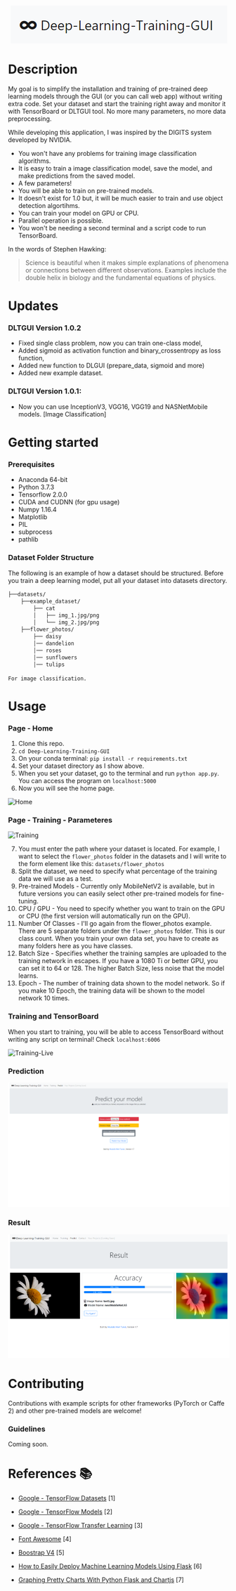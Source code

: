 <p align="center">
  <img src="https://github.com/mustafamerttunali/Deep-Learning-Training-GUI/blob/master/doc_images/logo.png" alt="logo" />
</p>

# Description
My goal is to simplify the installation and training of pre-trained deep learning models through the GUI (or you can call web app) without writing extra code. Set your  dataset and start the training right away and monitor it with TensorBoard or DLTGUI tool. No more many parameters, no more data preprocessing.

While developing this application, I was inspired by the DIGITS system developed by NVIDIA.


* You won't have any problems for training image classification algorithms.
* It is easy to train a image classification model, save the model, and make predictions from the saved model.
* A few parameters!
* You will be able to train on pre-trained models.
* It doesn't exist for 1.0 but,  it will be much easier to train  and use object detection algortihms.
* You can train your model on GPU or CPU.
* Parallel operation is possible.
* You won't be needing a second terminal and a script code to run TensorBoard.

In the words of Stephen Hawking:
> Science is beautiful when it makes simple explanations of phenomena or connections between different observations. Examples include the double helix in biology and the fundamental equations of physics.


# Updates

### DLTGUI Version 1.0.2

* Fixed single class problem, now you can train one-class model,
* Added sigmoid as activation function and binary_crossentropy as loss function,
* Added new function to DLGUI (prepare_data, sigmoid and more)
* Added new example dataset.


### DLTGUI Version 1.0.1:
* Now you can use InceptionV3, VGG16, VGG19 and NASNetMobile models. [Image Classification]

# Getting started
### Prerequisites
- Anaconda 64-bit
- Python 3.7.3
- Tensorflow 2.0.0
- CUDA and CUDNN (for gpu usage)
- Numpy 1.16.4
- Matplotlib
- PIL
- subprocess
- pathlib




### Dataset Folder Structure
The following is an example of how a dataset should be structured. Before you train a deep learning model, put all your dataset into datasets directory.

```
├──datasets/
    ├──example_dataset/
        ├── cat
        │   ├── img_1.jpg/png
        │   └── img_2.jpg/png
    ├──flower_photos/
        ├── daisy
        │── dandelion
        │── roses
        │── sunflowers
        │── tulips
        
For image classification.
```

# Usage

### Page - Home

1. Clone this repo.
2. ```cd Deep-Learning-Training-GUI```
3. On your conda terminal: ```pip install -r requirements.txt```
4. Set your dataset directory as I show above.
5. When you set your dataset, go to the terminal and run ```python app.py```. You can access the program on ```localhost:5000``` 
6. Now you will see the home page.

![Home](https://github.com/mustafamerttunali/Deep-Learning-Training-GUI/blob/master/doc_images/home.png) 

### Page - Training - Parameteres
![Training](https://github.com/mustafamerttunali/Deep-Learning-Training-GUI/blob/master/doc_images/training.png) 

7. You must enter the path where your dataset is located. For example, I want to select the ```flower_photos``` folder in the datasets and I will write to the form element like this: ```datasets/flower_photos```
8. Split the dataset, we need to specify what percentage of the training data we will use as a test.
9. Pre-trained Models - Currently only MobileNetV2 is available, but in future versions you can easily select other pre-trained models for fine-tuning.
10. CPU / GPU - You need to specify whether you want to train on the GPU or CPU (the first version will automatically run on the GPU).
11. Number Of Classes -  I'll go again from the flower_photos example. There are 5 separate folders under the ```flower_photos``` folder. This is our class count. When you train your own data set, you have to create as many folders here as you have classes.
12. Batch Size - Specifies whether the training samples are uploaded to the training network in escapes. If you have a 1080 Ti or better GPU, you can set it to 64 or 128. The higher Batch Size, less noise that the model learns.
13. Epoch - The number of training data shown to the model network. So if you make 10 Epoch, the training data will be shown to the model network 10 times.


### Training and TensorBoard
When you start to training, you will be able to access TensorBoard without writing any script on terminal!
Check ```localhost:6006```

![Training-Live](https://github.com/mustafamerttunali/Deep-Learning-Training-GUI/blob/master/doc_images/train%20live.png)

### Prediction

![Prediction](https://github.com/mustafamerttunali/Deep-Learning-Training-GUI/blob/master/doc_images/predict.png)

### Result
![Result](https://github.com/mustafamerttunali/Deep-Learning-Training-GUI/blob/master/doc_images/result.png)


# Contributing  
Contributions with example scripts for other frameworks (PyTorch or Caffe 2) and other pre-trained models are welcome!
### Guidelines
Coming soon.

# References 📚

- [Google - TensorFlow Datasets](https://www.tensorflow.org/datasets/catalog/overview) [1]

- [Google - TensorFlow Models](https://www.tensorflow.org/api_docs/python/tf/keras/applications) [2]

- [Google - TensorFlow  Transfer Learning](https://www.tensorflow.org/tutorials/images/transfer_learning) [3]

- [Font Awesome](https://fontawesome.com/) [4]

- [Boostrap V4](https://getbootstrap.com/docs/4.4/getting-started/introduction/) [5]

- [How to Easily Deploy Machine Learning Models Using Flask](https://towardsdatascience.com/how-to-easily-deploy-machine-learning-models-using-flask-b95af8fe34d4) [6]

- [Graphing Pretty Charts With Python Flask and Chartjs](https://blog.ruanbekker.com/blog/2017/12/14/graphing-pretty-charts-with-python-flask-and-chartjs/) [7]


